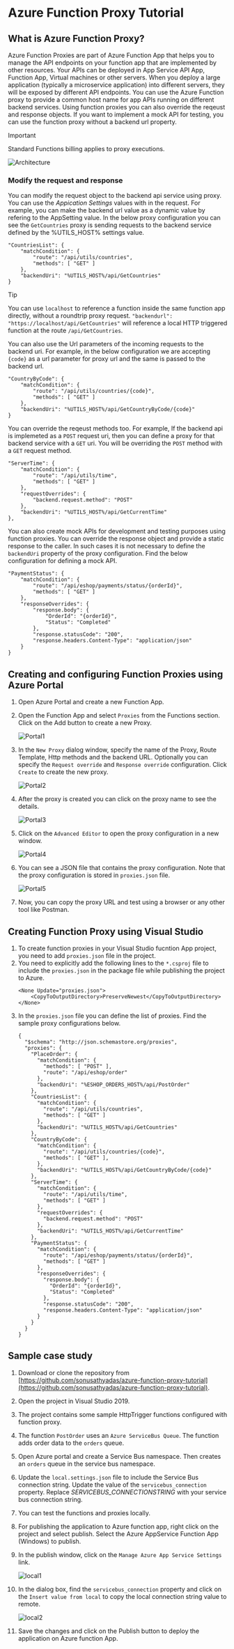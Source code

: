 # Azure Function Proxy Tutorial

## What is Azure Function Proxy?
Azure Function Proxies are part of Azure Function App that helps you to manage the API endpoints on your function app that are implemented by other resources. Your APIs can be deployed in App Service API App, Function App, Virtual machines or other servers. When you deploy a large application (typically a microservice application) into different servers, they will be exposed by different API endpoints. You can use the Azure Function proxy to provide a common host name for app APIs running on different backend services. Using function proxies you can also override the reqeust and response objects. If you want to implement a mock API for testing, you can use the function proxy without a backend url property.
> [!IMPORTANT]
> Standard Functions billing applies to proxy executions.

![Architecture](images/architecture.png)

### Modify the request and response
You can modify the request object to the backend api service using proxy. You can use the *Appication Settings* values with in the request. For example, you can make the backend url value as a dynamic value by refering to the AppSetting value. In the below proxy configuration you can see the `GetCountries` proxy is sending requests to the backend service defined by the %UTILS_HOST% settings value.
```
"CountriesList": {
    "matchCondition": {
        "route": "/api/utils/countries",
        "methods": [ "GET" ]
    },
    "backendUri": "%UTILS_HOST%/api/GetCountries"
}
```
> [!TIP]
> You can use `localhost` to reference a function inside the same function app directly, without a roundtrip proxy request. 
> `"backendurl": "https://localhost/api/GetCountries"` will reference a local HTTP triggered function at the route `/api/GetCountries`.

You can also use the Url parameters of the incoming requests to the backend uri. For example, in the below configuration we are accepting `{code}` as a url parameter for proxy url and the same is passed to the backend url.
```
"CountryByCode": {
    "matchCondition": {
        "route": "/api/utils/countries/{code}", 
        "methods": [ "GET" ]
    },
    "backendUri": "%UTILS_HOST%/api/GetCountryByCode/{code}"
}
```
You can override the reqeust methods too. For example, If the backend api is implemeted as a `POST` request uri, then you can define a proxy for that backend service with a `GET` uri. You will be overriding the `POST` method with a `GET` request method. 
```
"ServerTime": {
    "matchCondition": {
        "route": "/api/utils/time",
        "methods": [ "GET" ]
    },
    "requestOverrides": {
        "backend.request.method": "POST"
    },
    "backendUri": "%UTILS_HOST%/api/GetCurrentTime"
},
```
You can also create mock APIs for development and testing purposes using function proxies. You can override the response object and provide a static response to the caller. In such cases it is not necessary to define the `backendUri` property of the proxy configuration. Find the below configuration for defining a mock API.
```
"PaymentStatus": {
    "matchCondition": {
        "route": "/api/eshop/payments/status/{orderId}",
        "methods": [ "GET" ]
    },
    "responseOverrides": {
        "response.body": {
            "OrderId": "{orderId}",
            "Status": "Completed"
        },
        "response.statusCode": "200",
        "response.headers.Content-Type": "application/json"      
    }
}
```
## Creating and configuring Function Proxies using Azure Portal
1) Open Azure Portal and create a new Function App.
2) Open the Function App and select `Proxies` from the Functions section. Click on the Add button to create a new Proxy.

    ![Portal1](images/portal1.png)
3) In the `New Proxy` dialog window, specify the name of the Proxy, Route Template, Http methods and the backend URL. Optionally you can specify the `Request override` and `Response override` configuration. Click `Create` to create the new proxy.

    ![Portal2](images/portal2.png)
4) After the proxy is created you can click on the proxy name to see the details.

    ![Portal3](images/portal3.png)
5) Click on the `Advanced Editor` to open the proxy configuration in a new window.

    ![Portal4](images/portal4.png) 
6) You can see a JSON file that contains the proxy configuration. Note that the proxy configuration is stored in `proxies.json` file.

    ![Portal5](images/portal5.png)
7) Now, you can copy the proxy URL and test using a browser or any other tool like Postman.

## Creating Function Proxy using Visual Studio
1) To create function proxies in your Visual Studio  fucntion App project, you need to add `proxies.json` file in the project.
2) You need to explicitly add the following lines to the `*.csproj` file to include the `proxies.json` in the package file while publishing the project to Azure.
    ```
    <None Update="proxies.json">
        <CopyToOutputDirectory>PreserveNewest</CopyToOutputDirectory>
    </None>
    ```
3) In the `proxies.json` file you can define the list of proxies. Find the sample proxy configurations below.
    ```
    {
      "$schema": "http://json.schemastore.org/proxies",
      "proxies": {
        "PlaceOrder": {
          "matchCondition": {
            "methods": [ "POST" ],
            "route": "/api/eshop/order"
          },
          "backendUri": "%ESHOP_ORDERS_HOST%/api/PostOrder"
        },
        "CountriesList": {
          "matchCondition": {
            "route": "/api/utils/countries",
            "methods": [ "GET" ]
          },
          "backendUri": "%UTILS_HOST%/api/GetCountries"
        },
        "CountryByCode": {
          "matchCondition": {
            "route": "/api/utils/countries/{code}", 
            "methods": [ "GET" ],
          },
          "backendUri": "%UTILS_HOST%/api/GetCountryByCode/{code}"
        },
        "ServerTime": {
          "matchCondition": {
            "route": "/api/utils/time",
            "methods": [ "GET" ]
          },
          "requestOverrides": {
            "backend.request.method": "POST"
          },
          "backendUri": "%UTILS_HOST%/api/GetCurrentTime"
        },
        "PaymentStatus": {
          "matchCondition": {
            "route": "/api/eshop/payments/status/{orderId}",
            "methods": [ "GET" ]
          },
          "responseOverrides": {
            "response.body": {
              "OrderId": "{orderId}",
              "Status": "Completed"
            },
            "response.statusCode": "200",
            "response.headers.Content-Type": "application/json"      
          }
        }
      }
    }
    ```
## Sample case study
1) Download or clone the repository from [https://github.com/sonusathyadas/azure-function-proxy-tutorial](https://github.com/sonusathyadas/azure-function-proxy-tutorial).
2) Open the project in Visual Studio 2019. 
3) The project contains some sample HttpTrigger functions configured with function proxy.
4) The function `PostOrder` uses an `Azure ServiceBus Queue`. The function adds order data to the `orders` queue. 
5) Open Azure portal and create a Service Bus namespace. Then creates an `orders` queue in the service bus namespace.
6) Update the `local.settings.json` file to include the Service Bus connection string. Update the value of the `servicebus_connection` property. Replace *SERVICEBUS_CONNECTIONSTRING* with your service bus connection string.
7) You can test the functions and proxies locally.
8) For publishing the application to Azure function app, right click on the project and select publish. Select the Azure AppService Function App (Windows) to publish.
9) In the publish window, click on the `Manage Azure App Service Settings` link.

    ![local1](images/local1.png)    
10) In the dialog box, find the `servicebus_connection` property and click on the `Insert value from local` to copy the local connection string value to remote.

    ![local2](images/local2.png)  
11) Save the changes and click on the Publish button to deploy the application on Azure function App.

